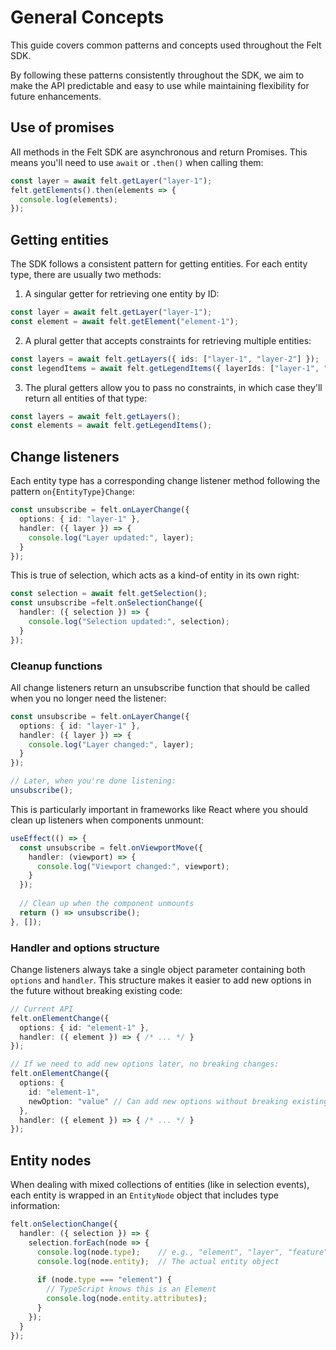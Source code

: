# General Concepts

This guide covers common patterns and concepts used throughout the Felt SDK.

By following these patterns consistently throughout the SDK, we aim to make the API predictable and easy to use while maintaining flexibility for future enhancements.


## Use of promises

All methods in the Felt SDK are asynchronous and return Promises. This means you'll need to use `await` or `.then()` when calling them:

```typescript
const layer = await felt.getLayer("layer-1");
felt.getElements().then(elements => {
  console.log(elements);
});
```

## Getting entities

The SDK follows a consistent pattern for getting entities. For each entity type, there are usually two methods:

1. A singular getter for retrieving one entity by ID:
```typescript
const layer = await felt.getLayer("layer-1");
const element = await felt.getElement("element-1");
```

2. A plural getter that accepts constraints for retrieving multiple entities:
```typescript
const layers = await felt.getLayers({ ids: ["layer-1", "layer-2"] });
const legendItems = await felt.getLegendItems({ layerIds: ["layer-1", "layer-2"] });
```

3. The plural getters allow you to pass no constraints, in which case they'll return all entities of that type:
```typescript
const layers = await felt.getLayers();
const elements = await felt.getLegendItems();
```

## Change listeners

Each entity type has a corresponding change listener method following the pattern `on{EntityType}Change`:

```typescript
const unsubscribe = felt.onLayerChange({
  options: { id: "layer-1" },
  handler: ({ layer }) => {
    console.log("Layer updated:", layer);
  }
});
```

This is true of selection, which acts as a kind-of entity in its own right:
```typescript
const selection = await felt.getSelection();
const unsubscribe =felt.onSelectionChange({
  handler: ({ selection }) => {
    console.log("Selection updated:", selection);
  }
});
```

### Cleanup functions

All change listeners return an unsubscribe function that should be called when you no longer need the listener:

```typescript
const unsubscribe = felt.onLayerChange({
  options: { id: "layer-1" },
  handler: ({ layer }) => {
    console.log("Layer changed:", layer);
  }
});

// Later, when you're done listening:
unsubscribe();
```

This is particularly important in frameworks like React where you should clean up listeners when components unmount:

```typescript
useEffect(() => {
  const unsubscribe = felt.onViewportMove({
    handler: (viewport) => {
      console.log("Viewport changed:", viewport);
    }
  });
  
  // Clean up when the component unmounts
  return () => unsubscribe();
}, []);
```

### Handler and options structure

Change listeners always take a single object parameter containing both `options` and `handler`. This structure makes it easier to add new options in the future without breaking existing code:

```typescript
// Current API
felt.onElementChange({
  options: { id: "element-1" },
  handler: ({ element }) => { /* ... */ }
});

// If we need to add new options later, no breaking changes:
felt.onElementChange({
  options: { 
    id: "element-1",
    newOption: "value" // Can add new options without breaking existing code
  },
  handler: ({ element }) => { /* ... */ }
});
```

## Entity nodes

When dealing with mixed collections of entities (like in selection events), each entity is wrapped in an `EntityNode` object that includes type information:

```typescript
felt.onSelectionChange({
  handler: ({ selection }) => {
    selection.forEach(node => {
      console.log(node.type);    // e.g., "element", "layer", "feature", ...
      console.log(node.entity);  // The actual entity object
      
      if (node.type === "element") {
        // TypeScript knows this is an Element
        console.log(node.entity.attributes);
      }
    });
  }
});
```
